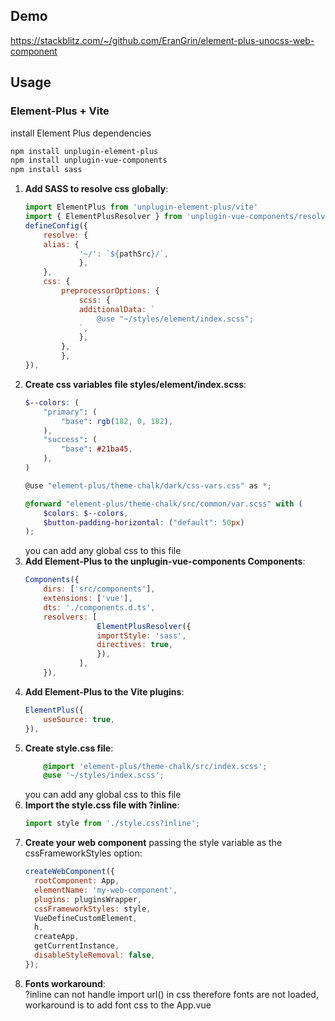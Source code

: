 ## Demo
https://stackblitz.com/~/github.com/EranGrin/element-plus-unocss-web-component
## Usage


### Element-Plus + Vite
install Element Plus dependencies
```bash
npm install unplugin-element-plus
npm install unplugin-vue-components
npm install sass
```

1. **Add SASS to resolve css globally**:
    ```javascript
    import ElementPlus from 'unplugin-element-plus/vite'
    import { ElementPlusResolver } from 'unplugin-vue-components/resolvers'
    defineConfig({
        resolve: {
        alias: {
                '~/': `${pathSrc}/`,
                },
        },
        css: {
            preprocessorOptions: {
                scss: {
                additionalData: `
                    @use "~/styles/element/index.scss";
                `,
                },
            },
            },
    }),
    ```
2. **Create css variables file styles/element/index.scss**:
    ```scss
    $--colors: (
        "primary": (
            "base": rgb(182, 0, 182),
        ),
        "success": (
            "base": #21ba45,
        ),
    )

    @use "element-plus/theme-chalk/dark/css-vars.css" as *;

    @forward "element-plus/theme-chalk/src/common/var.scss" with (
        $colors: $--colors,
        $button-padding-horizontal: ("default": 50px)
    );
    ```
    you can add any global css to this file
3. **Add Element-Plus to the unplugin-vue-components Components**:
    ```javascript
    Components({
        dirs: ['src/components'],
        extensions: ['vue'],
        dts: './components.d.ts',
        resolvers: [
                    ElementPlusResolver({
                    importStyle: 'sass',
                    directives: true,
                    }),
                ],
        }),
    ```
4. **Add Element-Plus to the Vite plugins**:
    ```javascript 
    ElementPlus({
        useSource: true,
    }),
    ```
5. **Create style.css file**:
    ```css
        @import 'element-plus/theme-chalk/src/index.scss';
        @use '~/styles/index.scss';
    ```
    you can add any global css to this file
6. **Import the style.css file with ?inline**:<br>
    ```javascript
    import style from './style.css?inline';
    ```
7. **Create your web component** passing the style variable as the cssFrameworkStyles option:<br>
    ```javascript
    createWebComponent({
      rootComponent: App,
      elementName: 'my-web-component',
      plugins: pluginsWrapper,
      cssFrameworkStyles: style,
      VueDefineCustomElement,
      h,
      createApp,
      getCurrentInstance,
      disableStyleRemoval: false,
    });
    ```
8. **Fonts workaround**:<br>
   ?inline can not handle import url() in css therefore fonts are not loaded, workaround is to add font css to the App.vue
